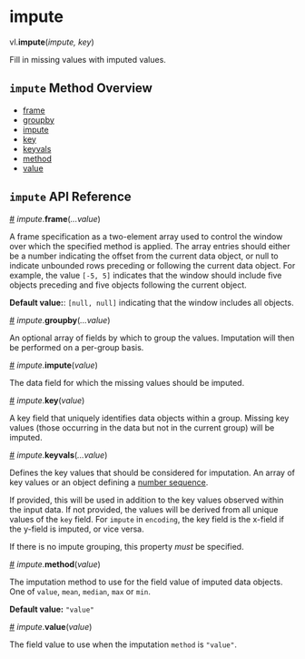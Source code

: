 # impute

vl.<b>impute</b>(<em>impute, key</em>)

Fill in missing values with imputed values.

## <code>impute</code> Method Overview

* <a href="#frame">frame</a>
* <a href="#groupby">groupby</a>
* <a href="#impute">impute</a>
* <a href="#key">key</a>
* <a href="#keyvals">keyvals</a>
* <a href="#method">method</a>
* <a href="#value">value</a>

## <code>impute</code> API Reference

<a id="frame" href="#frame">#</a>
<em>impute</em>.<b>frame</b>(<em>...value</em>)

A frame specification as a two-element array used to control the window over which the specified method is applied. The array entries should either be a number indicating the offset from the current data object, or null to indicate unbounded rows preceding or following the current data object.  For example, the value `[-5, 5]` indicates that the window should include five objects preceding and five objects following the current object.

__Default value:__:  `[null, null]` indicating that the window includes all objects.

<a id="groupby" href="#groupby">#</a>
<em>impute</em>.<b>groupby</b>(<em>...value</em>)

An optional array of fields by which to group the values.
Imputation will then be performed on a per-group basis.

<a id="impute" href="#impute">#</a>
<em>impute</em>.<b>impute</b>(<em>value</em>)

The data field for which the missing values should be imputed.

<a id="key" href="#key">#</a>
<em>impute</em>.<b>key</b>(<em>value</em>)

A key field that uniquely identifies data objects within a group.
Missing key values (those occurring in the data but not in the current group) will be imputed.

<a id="keyvals" href="#keyvals">#</a>
<em>impute</em>.<b>keyvals</b>(<em>...value</em>)

Defines the key values that should be considered for imputation.
An array of key values or an object defining a [number sequence](https://vega.github.io/vega-lite/docs/impute.html#sequence-def).

If provided, this will be used in addition to the key values observed within the input data.  If not provided, the values will be derived from all unique values of the `key` field. For `impute` in `encoding`, the key field is the x-field if the y-field is imputed, or vice versa.

If there is no impute grouping, this property _must_ be specified.

<a id="method" href="#method">#</a>
<em>impute</em>.<b>method</b>(<em>value</em>)

The imputation method to use for the field value of imputed data objects.
One of `value`, `mean`, `median`, `max` or `min`.

__Default value:__  `"value"`

<a id="value" href="#value">#</a>
<em>impute</em>.<b>value</b>(<em>value</em>)

The field value to use when the imputation `method` is `"value"`.

